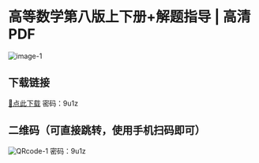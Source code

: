 # 高等数学第八版上下册+解题指导 | 高清PDF
![image-1](https://youke1.picui.cn/s1/2025/10/21/68f760f93739e.jpg)
## 下载链接
[🔗点此下载](https://xz256.lanzoum.com/b0sy5tvjc)
密码：9u1z
## 二维码（可直接跳转，使用手机扫码即可）
![QRcode-1](https://youke1.picui.cn/s1/2025/10/21/68f760e0a2950.png)
密码：9u1z
